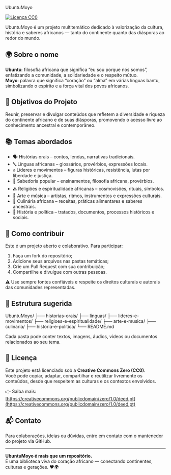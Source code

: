 UbuntuMoyo

[![Licença CC0](https://licensebuttons.net/p/zero/1.0/88x31.png)](https://creativecommons.org/publicdomain/zero/1.0/deed.pt)

UbuntuMoyo é um projeto multitemático dedicado à valorização da cultura, história e saberes africanos — tanto do continente quanto das diásporas ao redor do mundo.

## 🌍 Sobre o nome

**Ubuntu**: filosofia africana que significa “eu sou porque nós somos”, enfatizando a comunidade, a solidariedade e o respeito mútuo.  
**Moyo**: palavra que significa “coração” ou “alma” em várias línguas bantu, simbolizando o espírito e a força vital dos povos africanos.

## 🎯 Objetivos do Projeto

Reunir, preservar e divulgar conteúdos que refletem a diversidade e riqueza do continente africano e de suas diásporas, promovendo o acesso livre ao conhecimento ancestral e contemporâneo.

## 📚 Temas abordados

- 🗣️ Histórias orais – contos, lendas, narrativas tradicionais.  
- 🔤 Línguas africanas – glossários, provérbios, expressões locais.  
- ✊ Líderes e movimentos – figuras históricas, resistência, lutas por liberdade e justiça.  
- 🧠 Sabedoria popular – ensinamentos, filosofia africana, provérbios.  
- ⛪ Religiões e espiritualidade africanas – cosmovisões, rituais, símbolos.  
- 🎨 Arte e música – artistas, ritmos, instrumentos e expressões culturais.  
- 🍲 Culinária africana – receitas, práticas alimentares e saberes ancestrais.  
- 📰 História e política – tratados, documentos, processos históricos e sociais.  

## 🤝 Como contribuir

Este é um projeto aberto e colaborativo. Para participar:

1. Faça um fork do repositório;  
2. Adicione seus arquivos nas pastas temáticas;  
3. Crie um Pull Request com sua contribuição;  
4. Compartilhe e divulgue com outras pessoas.  

⚠️ Use sempre fontes confiáveis e respeite os direitos culturais e autorais das comunidades representadas.

## 📁 Estrutura sugerida

UbuntuMoyo/ ├── historias-orais/ ├── linguas/ ├── lideres-e-movimentos/ ├── religioes-e-espiritualidade/ ├── arte-e-musica/ ├── culinaria/ ├── historia-e-politica/ └── README.md

Cada pasta pode conter textos, imagens, áudios, vídeos ou documentos relacionados ao seu tema.

## 📝 Licença

Este projeto está licenciado sob a **Creative Commons Zero (CC0)**.  
Você pode copiar, adaptar, compartilhar e reutilizar livremente os conteúdos, desde que respeitem as culturas e os contextos envolvidos.

👉 Saiba mais: [https://creativecommons.org/publicdomain/zero/1.0/deed.pt](https://creativecommons.org/publicdomain/zero/1.0/deed.pt)

## 📬 Contato

Para colaborações, ideias ou dúvidas, entre em contato com o mantenedor do projeto via GitHub.

---

**UbuntuMoyo é mais que um repositório.**  
É uma biblioteca viva do coração africano — conectando continentes, culturas e gerações. ❤️🌍
